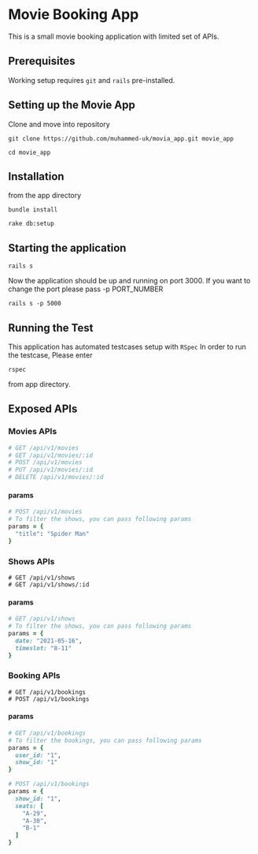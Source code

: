 Movie Booking App
============
This is a small movie booking application with limited set of APIs.

## Prerequisites

Working setup requires `git` and `rails` pre-installed.

## Setting up the Movie App

Clone and move into repository

`git clone https://github.com/muhammed-uk/movia_app.git movie_app`

`cd movie_app`

## Installation

from the app directory

```shell
bundle install

rake db:setup
```

## Starting the application

```shell
rails s
```
Now the application should be up and running on port 3000.
If you want to change the port please pass -p PORT_NUMBER

```shell
rails s -p 5000
```

## Running the Test

This application has automated testcases setup with `RSpec`
In order to run the testcase, Please enter

```shell
rspec
```
from app directory.

## Exposed APIs

### Movies APIs
```ruby
# GET /api/v1/movies
# GET /api/v1/movies/:id
# POST /api/v1/movies
# PUT /api/v1/movies/:id
# DELETE /api/v1/movies/:id
```
#### params
```ruby
# POST /api/v1/movies
# To filter the shows, you can pass following params
params = {
  "title": "Spider Man"
}

```

### Shows APIs
```
# GET /api/v1/shows
# GET /api/v1/shows/:id
```
#### params
```ruby
# GET /api/v1/shows
# To filter the shows, you can pass following params
params = {
  date: "2021-05-16",
  timeslot: "8-11"
}

```

### Booking APIs
```
# GET /api/v1/bookings
# POST /api/v1/bookings
```
#### params
```ruby
# GET /api/v1/bookings
# To filter the bookings, you can pass following params
params = {
  user_id: "1",
  show_id: "1"
}

# POST /api/v1/bookings
params = {
  show_id: "1",
  seats: [
    "A-29",
    "A-30",
    "B-1"
  ]
}
```
